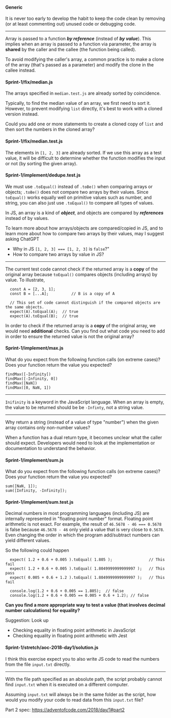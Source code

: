 #### Generic

It is never too early to develop the habit to keep the code clean by removing 
(or at least commenting out) unused code or debugging code.

---

Array is passed to a function ***by reference***  (instead of ***by value***). This implies when an array is passed to a function via parameter, the array is **shared** by the caller and the callee (the function being called).

To avoid modifying the caller's array, a common practice is to make a clone of the array (that's passed as a parameter) and modify the clone in the callee instead.

#### Sprint-1/fix/median.js

The arrays specified in `median.test.js` are already sorted by coincidence.

Typically, to find the median value of an array, we first need to sort it. However, to prevent modifying `list` directly, it's best to work with a cloned version instead.

Could you add one or more statements to create a cloned copy of `list` and then sort the numbers in the cloned array?

#### Sprint-1/fix/median.test.js

The elements in `[1, 2, 3]` are already sorted. If we use this array as a test value, it will be difficult to determine whether the function modifies the input or not (by sorting the given array).

#### Sprint-1/implement/dedupe.test.js

We must use `.toEqual()` instead of `.toBe()` when comparing arrays or objects; `.toBe()` does not compare two arrays by their values. Since `toEqual()` works equally well on primitive values such as number, and string, you can also just use `.toEqual()` to compare all types of values.

In JS, an array is a kind of ***object***, and objects are compared by ***references*** instead of by values.

To learn more about how arrays/objects are compared/copied in JS, and to learn more about how to compare two arrays by their values, may I suggest asking ChatGPT
- Why in JS `[1, 2, 3] === [1, 2, 3]` is `false`?" 
- How to compare two arrays by value in JS?

---
The current test code cannot check if the returned array is a **copy** of the original array because `toEqual()` compares objects (including arrays) by value. To illustrate,

```
  const A = [2, 3, 1];
  const B = [...A];          // B is a copy of A
    
  // This set of code cannot distinguish if the compared objects are the same objects.
  expect(A).toEqual(A);  // true
  expect(A).toEqual(B);  // true
```

In order to check if the returned array is a **copy** of the original array, we would need **additional** checks. 
Can you find out what code you need to add in order to ensure the returned value is not the original array?


#### Sprint-1/implement/max.js
What do you expect from the following function calls (on extreme cases)?
Does your function return the value you expected?

```
findMax([-Infinity])
findMax([-Infinity, 0])
findMax([NaN])
findMax([0, NaN, 1])
```
---

`Inifinity` is a keyword in the JavaScript language. When an array is empty, the value to be returned 
should be be `-Infinty`, not a string value.

---
Why return a string (instead of a value of type "number") when the given array contains only non-number values?

When a function has a dual return type, it becomes unclear what the caller should expect. Developers would need to look at the implementation or documentation to understand the behavior.

#### Sprint-1/implement/sum.js

What do you expect from the following function calls (on extreme cases)?
Does your function return the value you expected?

```
sum([NaN, 1]);
sum([Infinity, -Infinity]);
```


#### Sprint-1/implement/sum.test.js

Decimal numbers in most programming languages (including JS) are internally represented in "floating point number" format. Floating point arithmetic is not exact. For example, the result of `46.5678 - 46 === 0.5678` is false because `46.5678 - 46` only yield a value that is very close to `0.5678`. Even changing the order in which the program add/subtract numbers can yield different values.

So the following could happen
```
  expect( 1.2 + 0.6 + 0.005 ).toEqual( 1.805 );                // This fail
  expect( 1.2 + 0.6 + 0.005 ).toEqual( 1.8049999999999997 );   // This pass
  expect( 0.005 + 0.6 + 1.2 ).toEqual( 1.8049999999999997 );   // This fail

  console.log(1.2 + 0.6 + 0.005 == 1.805);  // false
  console.log(1.2 + 0.6 + 0.005 == 0.005 + 0.6 + 1.2); // false
```

**Can you find a more appropriate way to test a value (that involves decimal number calculations) for equality?**

Suggestion: Look up 
- Checking equality in floating point arithmetic in JavaScript 
- Checking equality in floating point arithmetic with Jest

#### Sprint-1/stretch/aoc-2018-day1/solution.js
I think this exercise expect you to also write JS code to read the numbers from the file `input.txt` directly.

---
With the file path specified as an absolute path, the script probably cannot find `input.txt` when it is executed on a different computer.

Assuming `input.txt` will always be in the same folder as the script, how would you modify your code to read data from this `input.txt` file?

Part 2 spec: https://adventofcode.com/2018/day/1#part2

